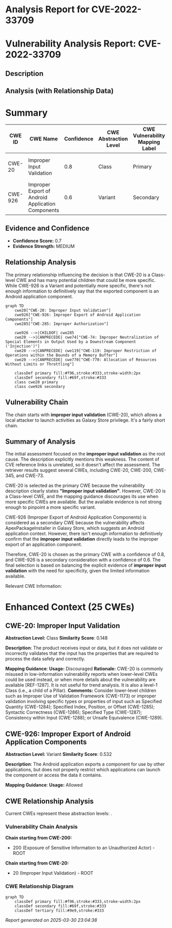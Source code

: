 # Analysis Report for CVE-2022-33709

# Vulnerability Analysis Report: CVE-2022-33709

## Description



## Analysis (with Relationship Data)

# Summary
| CWE ID | CWE Name | Confidence | CWE Abstraction Level | CWE Vulnerability Mapping Label | CWE-Vulnerability Mapping Notes |
|---|---|---|---|---|---|
| CWE-20 | Improper Input Validation | 0.8 | Class | Primary | Discouraged: Consider lower-level children. |
| CWE-926 | Improper Export of Android Application Components | 0.6 | Variant | Secondary | Allowed |

## Evidence and Confidence

*   **Confidence Score:** 0.7
*   **Evidence Strength:** MEDIUM

## Relationship Analysis
The primary relationship influencing the decision is that CWE-20 is a Class-level CWE and has many potential children that could be more specific. While CWE-926 is a Variant and potentially more specific, there's not enough information to definitively say that the exported component is an Android application component.

```mermaid
graph TD
    cwe20["CWE-20: Improper Input Validation"]
    cwe926["CWE-926: Improper Export of Android Application Components"]
    cwe285["CWE-285: Improper Authorization"]
    
    cwe926 -->|CHILDOF| cwe285
    cwe20 -->|CANPRECEDE| cwe74["CWE-74: Improper Neutralization of Special Elements in Output Used by a Downstream Component ('Injection')"]
    cwe20 -->|CANPRECEDE| cwe119["CWE-119: Improper Restriction of Operations within the Bounds of a Memory Buffer"]
    cwe20 -->|CANPRECEDE| cwe770["CWE-770: Allocation of Resources Without Limits or Throttling"]
    
    classDef primary fill:#f96,stroke:#333,stroke-width:2px
    classDef secondary fill:#69f,stroke:#333
    class cwe20 primary
    class cwe926 secondary
```

## Vulnerability Chain
The chain starts with **improper input validation** (CWE-20), which allows a local attacker to launch activities as Galaxy Store privilege. It's a fairly short chain.

## Summary of Analysis
The initial assessment focused on the **improper input validation** as the root cause. The description explicitly mentions this weakness. The content of CVE reference links is unrelated, so it doesn't affect the assessment. The retriever results suggest several CWEs, including CWE-20, CWE-200, CWE-345, and CWE-73.

CWE-20 is selected as the primary CWE because the vulnerability description clearly states **"Improper input validation"**. However, CWE-20 is a Class-level CWE, and the mapping guidance discourages its use when more specific CWEs are available. But the available evidence is not strong enough to pinpoint a more specific variant.

CWE-926 (Improper Export of Android Application Components) is considered as a secondary CWE because the vulnerability affects ApexPackageInstaller in Galaxy Store, which suggests an Android application context. However, there isn't enough information to definitively confirm that the **improper input validation** directly leads to the improper export of an application component.

Therefore, CWE-20 is chosen as the primary CWE with a confidence of 0.8, and CWE-926 is a secondary consideration with a confidence of 0.6. The final selection is based on balancing the explicit evidence of **improper input validation** with the need for specificity, given the limited information available.

Relevant CWE Information:

# Enhanced Context (25 CWEs)

## CWE-20: Improper Input Validation
**Abstraction Level:** Class
**Similarity Score**: 0.148

**Description**:
The product receives input or data, but it does
        not validate or incorrectly validates that the input has the
        properties that are required to process the data safely and
        correctly.

**Mapping Guidance**:
**Usage:** Discouraged
**Rationale:** CWE-20 is commonly misused in low-information vulnerability reports when lower-level CWEs could be used instead, or when more details about the vulnerability are available [REF-1287]. It is not useful for trend analysis. It is also a level-1 Class (i.e., a child of a Pillar).
**Comments:** Consider lower-level children such as Improper Use of Validation Framework (CWE-1173) or improper validation involving specific types or properties of input such as Specified Quantity (CWE-1284); Specified Index, Position, or Offset (CWE-1285); Syntactic Correctness (CWE-1286); Specified Type (CWE-1287); Consistency within Input (CWE-1288); or Unsafe Equivalence (CWE-1289).

## CWE-926: Improper Export of Android Application Components
**Abstraction Level:** Variant
**Similarity Score**: 0.532

**Description**:
The Android application exports a component for use by other applications, but does not properly restrict which applications can launch the component or access the data it contains.

**Mapping Guidance**:
**Usage:** Allowed


## CWE Relationship Analysis

Current CWEs represent these abstraction levels: .


### Vulnerability Chain Analysis

**Chain starting from CWE-200:**
- 200 (Exposure of Sensitive Information to an Unauthorized Actor) - ROOT


**Chain starting from CWE-20:**
- 20 (Improper Input Validation) - ROOT



### CWE Relationship Diagram

```mermaid
graph TD
    classDef primary fill:#f96,stroke:#333,stroke-width:2px
    classDef secondary fill:#69f,stroke:#333
    classDef tertiary fill:#9e9,stroke:#333
```



*Report generated on 2025-03-30 23:04:38*
